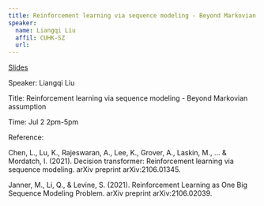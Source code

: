 ```yaml
---
title: Reinforcement learning via sequence modeling - Beyond Markovian assumption
speaker:
  name: Liangqi Liu
  affil: CUHK-SZ
  url: 
--- 
```


[Slides](/static/files/S21-Slides/2021-07-02-sequence-modeling.pdf)

Speaker: Liangqi Liu

Title: Reinforcement learning via sequence modeling - Beyond Markovian assumption

Time: Jul 2 2pm-5pm

Reference:

Chen, L., Lu, K., Rajeswaran, A., Lee, K., Grover, A., Laskin, M., ... & Mordatch, I. (2021). Decision transformer: Reinforcement learning via sequence modeling. arXiv preprint arXiv:2106.01345.

Janner, M., Li, Q., & Levine, S. (2021). Reinforcement Learning as One Big Sequence Modeling Problem. arXiv preprint arXiv:2106.02039.